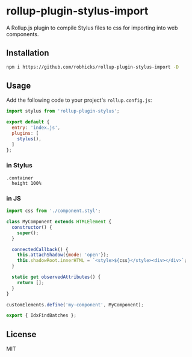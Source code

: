 # rollup-plugin-stylus-import

A Rollup.js plugin to compile Stylus files to css for importing into web components.  

## Installation

```bash
npm i https://github.com/robhicks/rollup-plugin-stylus-import -D
```

## Usage

Add the following code to your project's `rollup.config.js`:

```js
import stylus from 'rollup-plugin-stylus';

export default {
  entry: 'index.js',
  plugins: [
    stylus(),
  ]
};
```

### in Stylus

```stylus
.container
  height 100%
```

### in JS

```js
import css from './component.styl';

class MyComponent extends HTMLElement {
  constructor() {
    super();
  }

  connectedCallback() {
    this.attachShadow({mode: 'open'});
    this.shadowRoot.innerHTML = `<style>${css}</style><div></div>`;
  }

  static get observedAttributes() {
    return [];
  }
}

customElements.define('my-component', MyComponent);

export { IdxFindBatches };
```

## License

MIT
